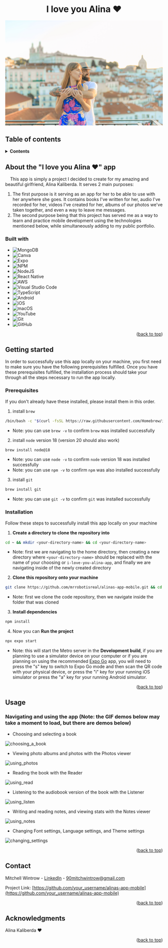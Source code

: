 <!-- Link to the top of the readme -->

<a name="readme-top"></a>

<!-- Project name -->
<div align="center">
  <h1>I love you Alina ❤️</h1>
</div>

<!-- Alina and I in Portugal -->

![Alina_and_I_in_Portugal](https://github.com/mrrobotisreal/alina-notes-server-public/blob/main/assets/photosAlbums/portugalPhotoshoot/portugalPhotoshoot016.jpg?raw=true)

<!-- TABLE OF CONTENTS -->

## Table of contents

<details>
  <summary>
    <strong>
      Contents
    </strong>
  </summary>
  <ol>
    <li>
      <a href="#about-the-i-love-you-alina-❤️-app">
        <strong>
          About the "I love you Alina ❤️" app
        </strong>
      </a>
      <ul>
        <li>
          <a href="#built-with">
            <strong>
              Built With
            </strong>
          </a>
        </li>
      </ul>
    </li>
    <li>
      <a href="#getting-started">
        <strong>
          Getting Started
        </strong>
      </a>
      <ul>
        <li>
          <a href="#prerequisites">
            <strong>
              Prerequisites
            </strong>
          </a>
        </li>
        <li>
          <a href="#installation">
            <strong>
              Installation
            </strong>
          </a>
        </li>
      </ul>
    </li>
    <li>
      <a href="#usage">
        <strong>
          Usage
        </strong>
      </a>
    </li>
    <li>
      <a href="#contact">
        <strong>
          Contact
        </strong>
      </a>
    </li>
    <li>
      <a href="#acknowledgments">
        <strong>
          Acknowledgments
        </strong>
      </a>
    </li>
  </ol>
</details>

<!-- About the project -->

## About the "I love you Alina ❤️" app

<section>
  <p>
    &nbsp;&nbsp;&nbsp;&nbsp;This app is simply a project I decided to create for my amazing and beautiful girlfriend, Alina Kaliberda. It serves 2 main purposes:
  </p>
  <ol>
    <li>
      The first purpose is it serving as an app for her to be able to use with her anywhere she goes. It contains books I've written for her, audio I've recorded for her, videos I've created for her, albums of our photos we've taken together, and even a way to leave me messages.
    </li>
    <li>
      The second purpose being that this project has served me as a way to learn and practice mobile development using the technologies mentioned below, while simultaneously adding to my public portfolio.
    </li>
  </ol>
</section>

<!-- Technologies this app was built with -->

### Built with

- ![MongoDB](https://img.shields.io/badge/MongoDB-%234ea94b.svg?style=for-the-badge&logo=mongodb&logoColor=white)
- ![Canva](https://img.shields.io/badge/Canva-%2300C4CC.svg?style=for-the-badge&logo=Canva&logoColor=white)
- ![Expo](https://img.shields.io/badge/expo-1C1E24?style=for-the-badge&logo=expo&logoColor=#D04A37)
- ![NPM](https://img.shields.io/badge/NPM-%23CB3837.svg?style=for-the-badge&logo=npm&logoColor=white)
- ![NodeJS](https://img.shields.io/badge/node.js-6DA55F?style=for-the-badge&logo=node.js&logoColor=white)
- ![React Native](https://img.shields.io/badge/react_native-%2320232a.svg?style=for-the-badge&logo=react&logoColor=%2361DAFB)
- ![AWS](https://img.shields.io/badge/AWS-%23FF9900.svg?style=for-the-badge&logo=amazon-aws&logoColor=white)
- ![Visual Studio Code](https://img.shields.io/badge/Visual%20Studio%20Code-0078d7.svg?style=for-the-badge&logo=visual-studio-code&logoColor=white)
- ![TypeScript](https://img.shields.io/badge/typescript-%23007ACC.svg?style=for-the-badge&logo=typescript&logoColor=white)
- ![Android](https://img.shields.io/badge/Android-3DDC84?style=for-the-badge&logo=android&logoColor=white)
- ![iOS](https://img.shields.io/badge/iOS-000000?style=for-the-badge&logo=ios&logoColor=white)
- ![macOS](https://img.shields.io/badge/mac%20os-000000?style=for-the-badge&logo=macos&logoColor=F0F0F0)
- ![YouTube](https://img.shields.io/badge/YouTube-%23FF0000.svg?style=for-the-badge&logo=YouTube&logoColor=white)
- ![Git](https://img.shields.io/badge/git-%23F05033.svg?style=for-the-badge&logo=git&logoColor=white)
- ![GitHub](https://img.shields.io/badge/github-%23121011.svg?style=for-the-badge&logo=github&logoColor=white)

<p align="right">(<a href="#readme-top">back to top</a>)</p>

## Getting started

In order to successfully use this app locally on your machine, you first need to make sure you have the following prerequisites fulfilled. Once you have these prerequisites fulfilled, the installation process should take your through all the steps necessary to run the app locally.

### Prerequisites

If you don't already have these installed, please install them in this order.

1. install `brew`

```sh
/bin/bash -c "$(curl -fsSL https://raw.githubusercontent.com/Homebrew/install/HEAD/install.sh)"
```

- Note: you can use `brew -v` to confirm `brew` was installed successfully

2. install `node` version 18 (version 20 should also work)

```sh
brew install node@18
```

- Note: you can use `node -v` to confirm `node` version 18 was installed successfully
- Note: you can use `npm -v` to confirm `npm` was also installed successfully

3. install `git`

```sh
brew install git
```

- Note: you can use `git -v` to confirm `git` was installed successfully

### Installation

Follow these steps to successfully install this app locally on your machine

1. **Create a directory to clone the repository into**

```sh
cd ~ && mkdir <your-directory-name> && cd <your-directory-name>
```

- Note: first we are navigating to the home directory, then creating a new directory where `<your-directory-name>` should be replaced with the name of your choosing or `i-love-you-alina-app`, and finally we are navigating inside of the newly created directory

2. **Clone this repository onto your machine**

```sh
git clone https://github.com/mrrobotisreal/alinas-app-mobile.git && cd alinas-app-mobile
```

- Note: first we clone the code repository, then we navigate inside the folder that was cloned

3. **Install dependencies**

```sh
npm install
```

4. Now you can **Run the project**

```sh
npx expo start
```

- Note: this will start the Metro server in the **Development build**, if you are planning to use a simulator device on your computer or if you are planning on using the recommended [Expo Go](https://docs.expo.dev/get-started/expo-go/) app, you will need to press the "s" key to switch to Expo Go mode and then scan the QR code with your physical device, or press the "i" key for your running iOS simulator or press the "a" key for your running Android simulator.

<p align="right">(<a href="#readme-top">back to top</a>)</p>

## Usage

### Navigating and using the app (Note: the GIF demos below may take a moment to load, but there are demos below)

- Choosing and selecting a book

![choosing_a_book](https://github.com/mrrobotisreal/alina-notes-server-public/blob/main/assets/app_readme/choosing_a_book.mov.gif?raw=true)

- Viewing photo albums and photos with the Photos viewer

![using_photos](https://github.com/mrrobotisreal/alina-notes-server-public/blob/main/assets/app_readme/using_photos.mov.gif?raw=true)

- Reading the book with the Reader

![using_read](https://github.com/mrrobotisreal/alina-notes-server-public/blob/main/assets/app_readme/using_read.mov.gif?raw=true)

- Listening to the audiobook version of the book with the Listener

![using_listen](https://github.com/mrrobotisreal/alina-notes-server-public/blob/main/assets/app_readme/using_listen.mov.gif?raw=true)

<!-- - Watching YouTube videos with the Video viewer (note: still being developed, no demo yet) -->

- Writing and reading notes, and viewing stats with the Notes viewer

![using_notes](https://github.com/mrrobotisreal/alina-notes-server-public/blob/main/assets/app_readme/using_notes.mov.gif?raw=true)

- Changing Font settings, Language settings, and Theme settings

![changing_settings](https://github.com/mrrobotisreal/alina-notes-server-public/blob/main/assets/app_readme/changing_settings.mov.gif?raw=true)

<p align="right">(<a href="#readme-top">back to top</a>)</p>

## Contact

Mitchell Wintrow - [LinkedIn](https://www.linkedin.com/in/mitchell-wintrow/) - 90mitchwintrow@gmail.com

Project Link: [https://github.com/your_username/alinas-app-mobile](https://github.com/your_username/alinas-app-mobile)

<p align="right">(<a href="#readme-top">back to top</a>)</p>

## Acknowledgments

Alina Kaliberda ❤️

<p align="right">(<a href="#readme-top">back to top</a>)</p>
